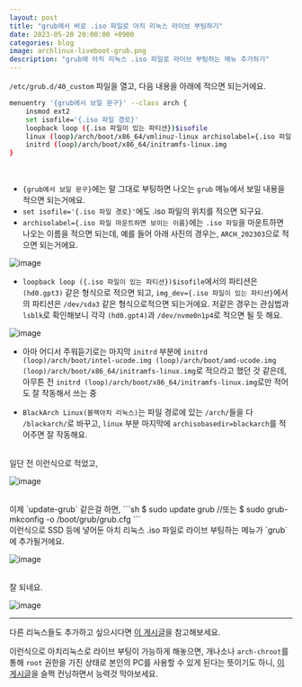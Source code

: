 ```yaml
---
layout: post
title: "grub에서 바로 .iso 파일로 아치 리눅스 라이브 부팅하기"
date: 2023-05-20 20:00:00 +0900
categories: blog
image: archlinux-liveboot-grub.png
description: "grub에 아치 리눅스 .iso 파일로 라이브 부팅하는 메뉴 추가하기"
---
```


`/etc/grub.d/40_custom` 파일을 열고, 다음 내용을 아래에 적으면 되는거에요.
```sh
menuentry '{grub에서 보일 문구}' --class arch {
    insmod ext2
    set isofile='{.iso 파일 경로}'
    loopback loop ({.iso 파일이 있는 파티션})$isofile
    linux (loop)/arch/boot/x86_64/vmlinuz-linux archisolabel={.iso 파일 마운트하면 보이는 이름} img_dev={.iso 파일이 있는 파티션} img_loop=$isofile earlymodules=loop
    initrd (loop)/arch/boot/x86_64/initramfs-linux.img
}
```
<br>

- `{grub에서 보일 문구}`에는 말 그대로 부팅하면 나오는 `grub` 메뉴에서 보일 내용을 적으면 되는거에요.
- `set isofile='{.iso 파일 경로}'`에도 .iso 파일의 위치를 적으면 되구요.
- `archisolabel={.iso 파일 마운트하면 보이는 이름}`에는 `.iso 파일`을 마운트하면 나오는 이름을 적으면 되는데, 예를 들어 아래 사진의 경우는, `ARCH_202303`으로 적으면 되는거에요.

![image]({{site.url}}{{site.baseurl}}/assets/images/archlinux-liveboot-grub/0.png)
<br>

- `loopback loop ({.iso 파일이 있는 파티션})$isofile`에서의 파티션은 `(hd0.gpt3)` 같은 형식으로 적으면 되고, `img_dev={.iso 파일이 있는 파티션}`에서의 파티션은 `/dev/sda3` 같은 형식으로적으면 되는거에요. 저같은 경우는 관심법과 `lsblk`로 확인해보니 각각 `(hd0.gpt4)`과 `/dev/nvme0n1p4`로 적으면 될 듯 해요.

![image]({{site.url}}{{site.baseurl}}/assets/images/archlinux-liveboot-grub/1.png)
<br>

- 아마 어디서 주워듣기로는 마지막 `initrd` 부분에 `initrd (loop)/arch/boot/intel-ucode.img (loop)/arch/boot/amd-ucode.img (loop)/arch/boot/x86_64/initramfs-linux.img`로 적으라고 했던 것 같은데, 아무튼 전 `initrd (loop)/arch/boot/x86_64/initramfs-linux.img`로만 적어도 잘 작동해서 쓰는 중

- `BlackArch Linux(블랙아치 리눅스)`는 파일 경로에 있는 `/arch/`들을 다 `/blackarch/`로 바꾸고, `linux` 부분 마지막에 `archisobasedir=blackarch`를 적어주면 잘 작동해요.

<br>
일단 전 이런식으로 적었고,

![image]({{site.url}}{{site.baseurl}}/assets/images/thumb/archlinux-liveboot-grub.png)

<br>
이제 `update-grub` 같은걸 하면,
```sh
$ sudo update grub
//또는
$ sudo grub-mkconfig -o /boot/grub/grub.cfg
```

<br>
이런식으로 SSD 등에 넣어둔 아치 리눅스 .iso 파일로 라이브 부팅하는 메뉴가 `grub`에 추가될거에요.

![image]({{site.url}}{{site.baseurl}}/assets/images/archlinux-liveboot-grub/2.jpg)

<br>
잘 되네요.

![image]({{site.url}}{{site.baseurl}}/assets/images/archlinux-liveboot-grub/3.jpg)

***

다른 리눅스들도 추가하고 싶으시다면 [이 게시글]({{site.url}}{{site.baseurl}}/grub-boot-with-iso/)을 참고해보세요.

이런식으로 아치리눅스로 라이브 부팅이 가능하게 해놓으면, 개나소나 `arch-chroot`를 통해 `root` 권한을 가진 상태로 본인의 PC를 사용할 수 있게 된다는 뜻이기도 하니,
[이 게시글]({{site.url}}{{site.baseurl}}/grub-menuentry-password/)을 슬쩍 컨닝하면서 능력것 막아보세요.
